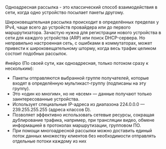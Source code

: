 Одноадресная рассылка - это классический способ взаимодействия в сети, когда одно устройство посылает пакеты другому.

Широковещательная рассылка происходит в определённых пределах у IPv4, чаще всего до устройств провайдера или до первого маршрутизатора. Зачастую нужна для регистрации нового устройства в сети для каждого устройства (ARP) или поиск DHCP-сервера.
Но неправильно настроенная сеть, с ошибками в коммутаторах, может привести к широковещательному шторму, когда весь трафик целиком состоит подобных рассылок.

#нейро (По своей сути, как одноадресная, только потоком сразу к нескольким):
- Пакеты отправляются выбранной группе получателей, которые входят в определённую мультикаст-группу (подписаны на эту группу).
- Это «один ко многим», но не «всем» — данные получают только заинтересованные устройства.
- Использует специальные IP-адреса из диапазона 224.0.0.0 — 239.255.255.255 (адреса классов D).
- Позволяет эффективно использовать сетевые ресурсы, сокращая дублирование трафика, например, при трансляции видео, обмене информацией в протоколах маршрутизации, групповом ПО.
- При помощи многоадресной рассылки можно доставить единый поток данных множеству клиентов без необходимости отправлять отдельные потоки каждому из них